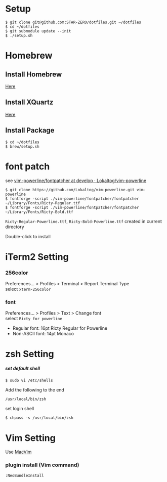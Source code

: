 # Setup

```
$ git clone git@github.com:STAR-ZERO/dotfiles.git ~/dotfiles
$ cd ~/dotfiles
$ git submodule update --init
$ ./setup.sh
```

# Homebrew

## Install Homebrew

[Here](http://brew.sh/)

## Install XQuartz

[Here](http://xquartz.macosforge.org/landing/)

## Install Package

```
$ cd ~/dotfiles
$ brew/setup.sh
```

# font patch
see [vim-powerline/fontpatcher at develop · Lokaltog/vim-powerline](https://github.com/Lokaltog/vim-powerline/tree/develop/fontpatcher)

```
$ git clone https://github.com/Lokaltog/vim-powerline.git vim-powerline
$ fontforge -script ./vim-powerline/fontpatcher/fontpatcher ~/Library/Fonts/Ricty-Regular.ttf
$ fontforge -script ./vim-powerline/fontpatcher/fontpatcher ~/Library/Fonts/Ricty-Bold.ttf
```

`Ricty-Regular-Powerline.ttf`, `Ricty-Bold-Powerline.ttf` created in current directory

Double-click to install

# iTerm2 Setting
### 256color
Preferences… > Profiles > Terminal > Report Terminal Type  
select `xterm-256color`

### font
Preferences… > Profiles > Text > Change font  
select `Ricty for powerline`

- Regular font: 16pt Ricty Regular for Powerline
- Non-ASCII font: 14pt Monaco

# zsh Setting

##### set default shell

```
$ sudo vi /etc/shells
```

Add the following to the end

```
/usr/local/bin/zsh
```

set login shell

```
$ chpass -s /usr/local/bin/zsh
```

# Vim Setting

Use [MacVim](https://github.com/splhack/macvim/releases)

### plugin install (Vim command)

```
:NeoBundleInstall
```

